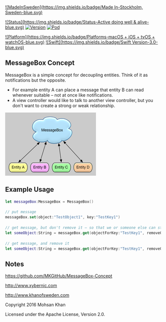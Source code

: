 [![MadeInSweden](https://img.shields.io/badge/Made In-Stockholm, Sweden-blue.svg)](https://en.wikipedia.org/wiki/Stockholm)

[![Status](https://img.shields.io/badge/Status-Active doing well & alive-blue.svg)](https://github.com/MKGitHub/MessageBox-Concept)
[![Version](https://img.shields.io/badge/Version-1.0.3-blue.svg)](https://github.com/MKGitHub/MessageBox-Concept)
[![Pod](https://img.shields.io/badge/pod-1.0.2-blue.svg)](https://github.com/MKGitHub/MessageBox-Concept)

[![Platform](https://img.shields.io/badge/Platforms-macOS + iOS + tvOS + watchOS-blue.svg)](https://github.com/MKGitHub/MessageBox-Concept)
[![Swift](https://img.shields.io/badge/Swift Version-3.0-blue.svg)](https://github.com/MKGitHub/MessageBox-Concept)


MessageBox Concept
------
MessageBox is a simple concept for decoupling entities. Think of it as notifications but the opposite.

* For example entity A can place a message that entity B can read whenever suitable – not at once like notifications.
* A view controller would like to talk to another view controller, but you don't want to create a strong or weak relationship.

![Image of MessageBox-Concept](https://github.com/MKGitHub/MessageBox-Concept/blob/master/MessageBox.png)


Example Usage
------
```swift
let messageBox:MessageBox = MessageBox()

// put message
messageBox.set(object:"TestObject1", key:"TestKey1")

// get message, but don't remove it – so that we or someone else can still retrieve it later
let someObject:String = messageBox.get(objectForKey:"TestKey1", removeObject:no)

// get message, and remove it
let someObject:String = messageBox.get(objectForKey:"TestKey1", removeObject:yes)
```


Notes
------
   https://github.com/MKGitHub/MessageBox-Concept

   http://www.xybernic.com

   http://www.khanofsweden.com

   Copyright 2016 Mohsan Khan

   Licensed under the Apache License, Version 2.0.

